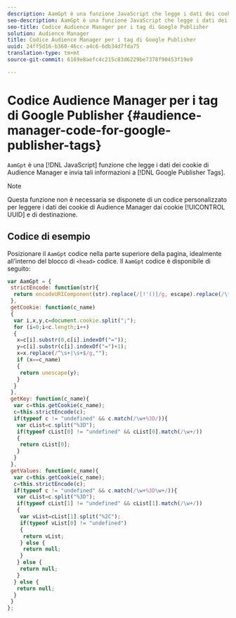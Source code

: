 ```yaml
---
description: AamGpt è una funzione JavaScript che legge i dati dei cookie di Audience Manager e invia tali informazioni ai tag di Google Publisher.
seo-description: AamGpt è una funzione JavaScript che legge i dati dei cookie di Audience Manager e invia tali informazioni ai tag di Google Publisher.
seo-title: Codice Audience Manager per i tag di Google Publisher
solution: Audience Manager
title: Codice Audience Manager per i tag di Google Publisher
uuid: 24ff5d16-b360-46cc-a4c6-6db34d7fda75
translation-type: tm+mt
source-git-commit: 6169e8aefc4c215c83d6229be7378f90453f19e9

---
```



# Codice Audience Manager per i tag di Google Publisher {#audience-manager-code-for-google-publisher-tags}

`AamGpt` è una [!DNL JavaScript] funzione che legge i dati dei cookie di Audience Manager e invia tali informazioni a [!DNL Google Publisher Tags].

>[!NOTE]
>
>Questa funzione non è necessaria se disponete di un codice personalizzato per leggere i dati dei cookie di Audience Manager dai cookie [!UICONTROL UUID] e di destinazione.

## Codice di esempio

Posizionare il `AamGpt` codice nella parte superiore della pagina, idealmente all’interno del blocco di `<head>` codice. Il `AamGpt` codice è disponibile di seguito:

```js
var AamGpt = {  
 strictEncode: function(str){ 
  return encodeURIComponent(str).replace(/[!'()]/g, escape).replace(/\*/g, "%2A"); 
 }, 
 getCookie: function(c_name) 
 { 
  var i,x,y,c=document.cookie.split(";"); 
  for (i=0;i<c.length;i++) 
  { 
   x=c[i].substr(0,c[i].indexOf("=")); 
   y=c[i].substr(c[i].indexOf("=")+1); 
   x=x.replace(/^\s+|\s+$/g,""); 
   if (x==c_name) 
   { 
    return unescape(y); 
   } 
  } 
 }, 
 getKey: function(c_name){ 
  var c=this.getCookie(c_name); 
  c=this.strictEncode(c); 
  if(typeof c != "undefined" && c.match(/\w+%3D/)){ 
   var cList=c.split("%3D"); 
   if(typeof cList[0] != "undefined" && cList[0].match(/\w+/)) 
   { 
    return cList[0]; 
   } 
  }  
 }, 
 getValues: function(c_name){ 
  var c=this.getCookie(c_name); 
  c=this.strictEncode(c); 
  if(typeof c != "undefined" && c.match(/\w+%3D\w+/)){ 
   var cList=c.split("%3D"); 
   if(typeof cList[1] != "undefined" && cList[1].match(/\w+/)) 
   { 
    var vList=cList[1].split("%2C"); 
    if(typeof vList[0] != "undefined") 
    { 
     return vList; 
    } else { 
     return null; 
    }    
   } else { 
    return null; 
   } 
  } else { 
   return null; 
  } 
 } 
};
```
